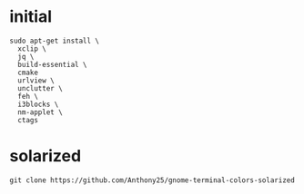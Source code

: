# initial

```
sudo apt-get install \
  xclip \
  jq \
  build-essential \
  cmake
  urlview \
  unclutter \
  feh \
  i3blocks \
  nm-applet \
  ctags
```

# solarized

```
git clone https://github.com/Anthony25/gnome-terminal-colors-solarized
```
